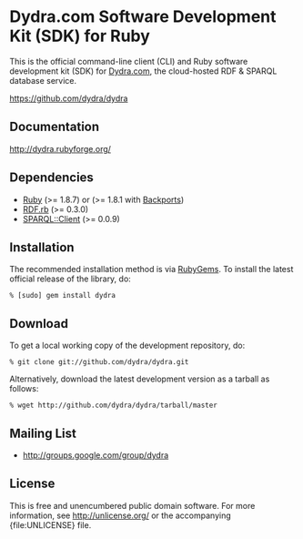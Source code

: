 Dydra.com Software Development Kit (SDK) for Ruby
=================================================

This is the official command-line client (CLI) and Ruby software development
kit (SDK) for [Dydra.com](http://dydra.com/), the cloud-hosted RDF & SPARQL
database service.

<https://github.com/dydra/dydra>

Documentation
-------------

<http://dydra.rubyforge.org/>

Dependencies
------------

* [Ruby](http://ruby-lang.org/) (>= 1.8.7) or (>= 1.8.1 with [Backports][])
* [RDF.rb](http://rubygems.org/gems/rdf) (>= 0.3.0)
* [SPARQL::Client](http://rubygems.org/gems/sparql-client) (>= 0.0.9)

Installation
------------

The recommended installation method is via [RubyGems](http://rubygems.org/).
To install the latest official release of the library, do:

    % [sudo] gem install dydra

Download
--------

To get a local working copy of the development repository, do:

    % git clone git://github.com/dydra/dydra.git

Alternatively, download the latest development version as a tarball as
follows:

    % wget http://github.com/dydra/dydra/tarball/master

Mailing List
------------

* <http://groups.google.com/group/dydra>

License
-------

This is free and unencumbered public domain software. For more information,
see <http://unlicense.org/> or the accompanying {file:UNLICENSE} file.

[Ruby]:       http://ruby-lang.org/
[RDF]:        http://www.w3.org/RDF/
[RDF.rb]:     http://rdf.rubyforge.org/
[YARD]:       http://yardoc.org/
[YARD-GS]:    http://rubydoc.info/docs/yard/file/docs/GettingStarted.md
[PDD]:        http://unlicense.org/#unlicensing-contributions
[Backports]:  http://rubygems.org/gems/backports
